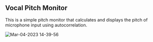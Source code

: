 ## Vocal Pitch Monitor

This is a simple pitch monitor that calculates and displays the pitch of microphone input using autocorrelation.

![Mar-04-2023 14-39-56](https://user-images.githubusercontent.com/93479191/222909867-15a5adbd-940e-42ca-bc2f-bead5dd700a9.gif)
